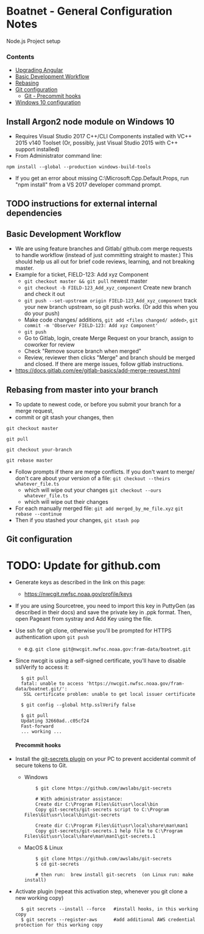 # Boatnet - General Configuration Notes
Node.js Project setup

### Contents
* [Upgrading Angular](#upgrade-angular-5-to-angular-6-environment)
* [Basic Development Workflow](#basic-development-workflow)
* [Rebasing](#rebasing-from-master-into-your-branch)
* [Git configuration](#git-configuration)
  * [Git - Precommit hooks](#precommit-hooks)
* [Windows 10 configuration](#configuration-on-windows-10-node-npm-etc)

## Install Argon2 node module on Windows 10
* Requires Visual Studio 2017 C++/CLI Components installed with VC++ 2015 v140 Toolset (Or, possibly, just Visual Studio 2015 with C++ support installed)
* From Administrator command line:
```
npm install --global --production windows-build-tools
```
* If you get an error about missing C:\Microsoft.Cpp.Default.Props, run "npm install" from a VS 2017 developer command prompt.

## TODO instructions for external internal dependencies

## Basic Development Workflow

* We are using feature branches and Gitlab/ github.com merge requests to handle workflow (instead of just committing straight to master.) This should help us all out for brief code reviews, learning, and not breaking master.
* Example for a ticket, FIELD-123: Add xyz Component
  * `git checkout master && git pull` newest master 
  * `git checkout -b FIELD-123_Add_xyz_component` Create new branch and check it out
  * `git push --set-upstream origin FIELD-123_Add_xyz_component` track your new branch upstream, so git push works. (Or add this when you do your push)
  * Make code changes/ additions, `git add <files changed/ added>`, `git commit -m 'Observer FIELD-123: Add xyz Component'`
  * `git push`
  * Go to Gitlab, login, create Merge Request on your branch, assign to coworker for review
  * Check "Remove source branch when merged"
  * Review, reviewer then clicks "Merge" and branch should be merged and closed. If there are merge issues, follow gitlab instructions.
* https://docs.gitlab.com/ee/gitlab-basics/add-merge-request.html

## Rebasing from master into your branch
* To update to newest code, or before you submit your branch for a merge request, 
* commit or git stash your changes, then

`git checkout master`

`git pull`

`git checkout your-branch`

`git rebase master`

* Follow prompts if there are merge conflicts. If you don't want to merge/ don't care about your version of a file:
`git checkout --theirs whatever_file.ts`  
  * which will wipe out your changes
`git checkout --ours whatever_file.ts`  
  * which will wipe out their changes
* For each manually merged file:
`git add merged_by_me_file.xyz`
`git rebase --continue`
* Then if you stashed your changes,
`git stash pop`


## Git configuration
# TODO: Update for github.com

* Generate keys as described in the link on this page:
  * https://nwcgit.nwfsc.noaa.gov/profile/keys
* If you are using Sourcetree, you need to import this key in PuttyGen (as described in their docs) and save the private key in .ppk format. Then, open Pageant from systray and Add Key using the file.
* Use ssh for git clone, otherwise you'll be prompted for HTTPS authentication upon `git push`
  * e.g. `git clone git@nwcgit.nwfsc.noaa.gov:fram-data/boatnet.git`
* Since nwcgit is using a self-signed certificate, you'll have to disable sslVerify to access it:

        $ git pull
        fatal: unable to access 'https://nwcgit.nwfsc.noaa.gov/fram-data/boatnet.git/':
         SSL certificate problem: unable to get local issuer certificate
        
        $ git config --global http.sslVerify false
        
        $ git pull
        Updating 32660ad..c05cf24
        Fast-forward
        ... working ...

    #### Precommit hooks
* Install the [git-secrets plugin](https://github.com/awslabs/git-secrets) on your PC to prevent accidental commit of secure tokens to Git.
  * Windows

            $ git clone https://github.com/awslabs/git-secrets
            
            # With administrator assistance:
            Create dir C:\Program Files\Git\usr\local\bin
            Copy git-secrets/git-secrets script to C:\Program Files\Git\usr\local\bin\git-secrets
            
            Create dir C:\Program Files\Git\usr\local\share\man\man1
            Copy git-secrets/git-secrets.1 help file to C:\Program Files\Git\usr\local\share\man\man1\git-secrets.1

  * MacOS & Linux

            $ git clone https://github.com/awslabs/git-secrets
            $ cd git-secrets
            
            # then run:  brew install git-secrets  (on Linux run: make install)

* Activate plugin (repeat this activation step, whenever you git clone a new working copy)

        $ git secrets --install --force   #install hooks, in this working copy
        $ git secrets --register-aws      #add additional AWS credential protection for this working copy
